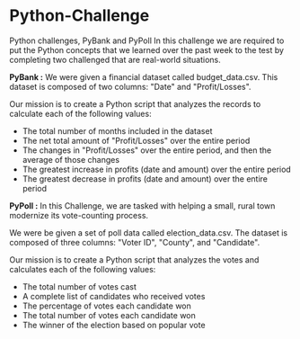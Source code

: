 # Python-Challenge
Python challenges, PyBank and PyPoll
 In this challenge we are required to put the Python concepts that we learned over the past week to the test by completing two challenged that are real-world situations. 
 
**PyBank :** 
 We were given a financial dataset called budget_data.csv. This dataset is composed of two columns: "Date" and "Profit/Losses".

Our mission is to create a Python script that analyzes the records to calculate each of the following values:

 - The total number of months included in the dataset
 - The net total amount of "Profit/Losses" over the entire period
 - The changes in "Profit/Losses" over the entire period, and then the average of those changes
 - The greatest increase in profits (date and amount) over the entire period
 - The greatest decrease in profits (date and amount) over the entire period

**PyPoll :**
In this Challenge, we are tasked with helping a small, rural town modernize its vote-counting process.

We were be given a set of poll data called election_data.csv.
The dataset is composed of three columns: "Voter ID", "County", and "Candidate". 

Our mission is to create a Python script that analyzes the votes and calculates each of the following values:

 - The total number of votes cast
 - A complete list of candidates who received votes
 - The percentage of votes each candidate won
 - The total number of votes each candidate won
 - The winner of the election based on popular vote

